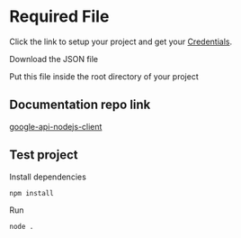 # Required File
Click the link to setup your project and get your <a href="https://console.developers.google.com/apis/credentials">Credentials</a>.

Download the JSON file

Put this file inside the root directory of your project

## Documentation repo link
<a href="https://github.com/googleapis/google-api-nodejs-client#google-apis-nodejs-client">google-api-nodejs-client</a>

## Test project

Install dependencies
```
npm install
```
Run
```
node .
```
